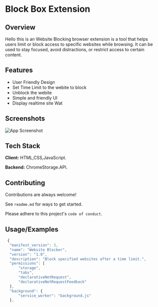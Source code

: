# Block Box Extension 


## Overview 

Hello this is an Website Blocking browser extension is a tool that helps users limit or block access to specific websites while browsing. It can be used to stay focused, avoid distractions, or restrict access to certain content.

## Features 

- User Friendly Design
- Set Time Limit to the webite to block
- Unblock the webite
- Simple and friendly UI
- Display realtime site Wat


## Screenshots

![App Screenshot](https://www.codester.com/static/uploads/items/000/030/30366/icon.png)


## Tech Stack

**Client:** HTML,CSS,JavaScript.

**Backend:** ChromeStorage.API.
## Contributing

Contributions are always welcome!

See `readme.md` for ways to get started.

Please adhere to this project's `code of conduct`.


## Usage/Examples

```JavaScript
 {
  "manifest_version": 3,
  "name": "Website Blocker",
  "version": "1.0",
  "description": "Block specified websites after a time limit.",
  "permissions": [
      "storage",
      "tabs",
      "declarativeNetRequest",
      "declarativeNetRequestFeedback"
  ],
  "background": {
      "service_worker": "background.js"
  },
```


